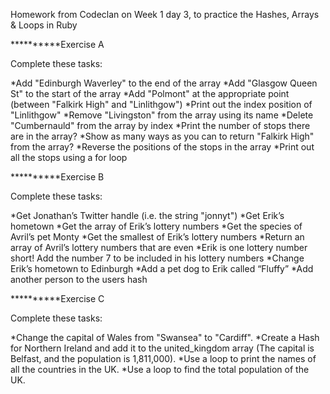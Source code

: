 Homework from Codeclan on Week 1 day 3, to practice the Hashes, Arrays & Loops in Ruby


**********Exercise A

Complete these tasks:

*Add "Edinburgh Waverley" to the end of the array
*Add "Glasgow Queen St" to the start of the array
*Add "Polmont" at the appropriate point (between "Falkirk High" and "Linlithgow")
*Print out the index position of "Linlithgow"
*Remove "Livingston" from the array using its name
*Delete "Cumbernauld" from the array by index
*Print the number of stops there are in the array?
*Show as many ways as you can to return "Falkirk High" from the array?
*Reverse the positions of the stops in the array
*Print out all the stops using a for loop

**********Exercise B

Complete these tasks:

*Get Jonathan’s Twitter handle (i.e. the string "jonnyt")
*Get Erik’s hometown
*Get the array of Erik’s lottery numbers
*Get the species of Avril’s pet Monty
*Get the smallest of Erik’s lottery numbers
*Return an array of Avril’s lottery numbers that are even
*Erik is one lottery number short! Add the number 7 to be included in his lottery numbers
*Change Erik’s hometown to Edinburgh
*Add a pet dog to Erik called “Fluffy”
*Add another person to the users hash


**********Exercise C

Complete these tasks:

*Change the capital of Wales from "Swansea" to "Cardiff".
*Create a Hash for Northern Ireland and add it to the united_kingdom array (The capital is Belfast, and the population is 1,811,000).
*Use a loop to print the names of all the countries in the UK.
*Use a loop to find the total population of the UK.
